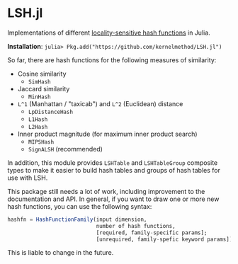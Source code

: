 # LSH.jl
Implementations of different [locality-sensitive hash functions](https://en.wikipedia.org/wiki/Locality-sensitive_hashing) in Julia.

**Installation**: `julia> Pkg.add("https://github.com/kernelmethod/LSH.jl")`

So far, there are hash functions for the following measures of similarity:

- Cosine similarity
  - `SimHash`
- Jaccard similarity
  - `MinHash`
- `L^1` (Manhattan / "taxicab") and `L^2` (Euclidean) distance
  - `LpDistanceHash`
  - `L1Hash`
  - `L2Hash`
- Inner product magnitude (for maximum inner product search)
  - `MIPSHash`
  - `SignALSH` (recommended)

In addition, this module provides `LSHTable` and `LSHTableGroup` composite types to make it easier to build hash tables and groups of hash tables for use with LSH.

This package still needs a lot of work, including improvement to the documentation and API. In general, if you want to draw one or more new hash functions, you can use the following syntax:

```julia
hashfn = HashFunctionFamily(input dimension,
                            number of hash functions,
                            [required, family-specific params];
                            [unrequired, family-spefic keyword params])
```

This is liable to change in the future.
